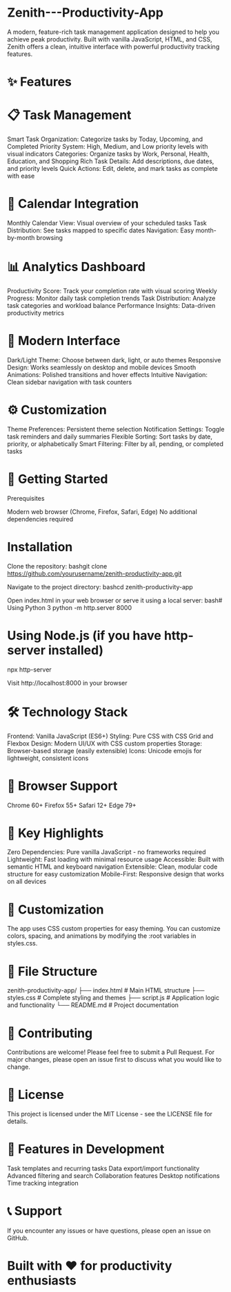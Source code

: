 # Zenith---Productivity-App
A modern, feature-rich task management application designed to help you achieve peak productivity. Built with vanilla JavaScript, HTML, and CSS, Zenith offers a clean, intuitive interface with powerful productivity tracking features.
# ✨ Features
# 📋 Task Management

Smart Task Organization: Categorize tasks by Today, Upcoming, and Completed
Priority System: High, Medium, and Low priority levels with visual indicators
Categories: Organize tasks by Work, Personal, Health, Education, and Shopping
Rich Task Details: Add descriptions, due dates, and priority levels
Quick Actions: Edit, delete, and mark tasks as complete with ease

# 📅 Calendar Integration

Monthly Calendar View: Visual overview of your scheduled tasks
Task Distribution: See tasks mapped to specific dates
Navigation: Easy month-by-month browsing

# 📊 Analytics Dashboard

Productivity Score: Track your completion rate with visual scoring
Weekly Progress: Monitor daily task completion trends
Task Distribution: Analyze task categories and workload balance
Performance Insights: Data-driven productivity metrics

# 🎨 Modern Interface

Dark/Light Theme: Choose between dark, light, or auto themes
Responsive Design: Works seamlessly on desktop and mobile devices
Smooth Animations: Polished transitions and hover effects
Intuitive Navigation: Clean sidebar navigation with task counters

# ⚙️ Customization

Theme Preferences: Persistent theme selection
Notification Settings: Toggle task reminders and daily summaries
Flexible Sorting: Sort tasks by date, priority, or alphabetically
Smart Filtering: Filter by all, pending, or completed tasks

# 🚀 Getting Started
Prerequisites

Modern web browser (Chrome, Firefox, Safari, Edge)
No additional dependencies required

# Installation

Clone the repository:
bashgit clone https://github.com/yourusername/zenith-productivity-app.git

Navigate to the project directory:
bashcd zenith-productivity-app

Open index.html in your web browser or serve it using a local server:
bash# Using Python 3
python -m http.server 8000

# Using Node.js (if you have http-server installed)
npx http-server

Visit http://localhost:8000 in your browser

# 🛠️ Technology Stack

Frontend: Vanilla JavaScript (ES6+)
Styling: Pure CSS with CSS Grid and Flexbox
Design: Modern UI/UX with CSS custom properties
Storage: Browser-based storage (easily extensible)
Icons: Unicode emojis for lightweight, consistent icons

# 📱 Browser Support

Chrome 60+
Firefox 55+
Safari 12+
Edge 79+

# 🎯 Key Highlights

Zero Dependencies: Pure vanilla JavaScript - no frameworks required
Lightweight: Fast loading with minimal resource usage
Accessible: Built with semantic HTML and keyboard navigation
Extensible: Clean, modular code structure for easy customization
Mobile-First: Responsive design that works on all devices

# 🔧 Customization
The app uses CSS custom properties for easy theming. You can customize colors, spacing, and animations by modifying the :root variables in styles.css.
# 📄 File Structure
zenith-productivity-app/
├── index.html          # Main HTML structure
├── styles.css          # Complete styling and themes
├── script.js           # Application logic and functionality
└── README.md          # Project documentation
# 🤝 Contributing
Contributions are welcome! Please feel free to submit a Pull Request. For major changes, please open an issue first to discuss what you would like to change.
# 📝 License
This project is licensed under the MIT License - see the LICENSE file for details.
# 🌟 Features in Development

 Task templates and recurring tasks
 Data export/import functionality
 Advanced filtering and search
 Collaboration features
 Desktop notifications
 Time tracking integration

# 📞 Support
If you encounter any issues or have questions, please open an issue on GitHub.

# Built with ❤️ for productivity enthusiasts
